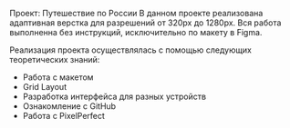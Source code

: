 Проект: Путешествие по России
В данном проекте реализована адаптивная верстка для разрешений от 320px до 1280px. 
Вся работа выполненна без инструкций, исключительно по макету в Figma. 

Реализация проекта осуществлялась с помощью следующих теоретических знаний:
- Работа с макетом
- Grid Layout
- Разработка интерфейса для разных устройств
- Ознакомление с GitHub
- Работа с PixelPerfect
